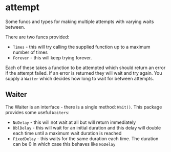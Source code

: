 # attempt
Some funcs and types for making multiple attempts with varying waits between.

There are two funcs provided: 

  * `Times` - this will try calling the supplied function up to a maximum
    number of times
  * `Forever` - this will keep trying forever.

Each of these takes a function to be attempted which should return an error
if the attempt failed. If an error is returned they will wait and try
again. You supply a `Waiter` which decides how long to wait for between
attempts.

## Waiter
The Waiter is an interface - there is a single method: `Wait()`. This package
provides some useful `Waiters`:
  * `NoDelay` - this will not wait at all but will return immediately
  * `DblDelay` - this will wait for an initial duration and this delay will
    double each time until a maximum wait duration is reached
  * `FixedDelay` - this waits for the same duration each time. The duration
    can be 0 in which case this behaves like `NoDelay`
